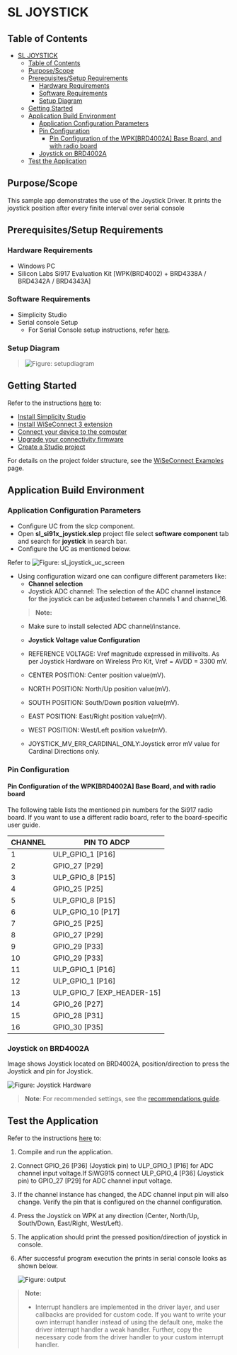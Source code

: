 # SL JOYSTICK

## Table of Contents

- [SL JOYSTICK](#sl-joystick)
  - [Table of Contents](#table-of-contents)
  - [Purpose/Scope](#purposescope)
  - [Prerequisites/Setup Requirements](#prerequisitessetup-requirements)
    - [Hardware Requirements](#hardware-requirements)
    - [Software Requirements](#software-requirements)
    - [Setup Diagram](#setup-diagram)
  - [Getting Started](#getting-started)
  - [Application Build Environment](#application-build-environment)
    - [Application Configuration Parameters](#application-configuration-parameters)
    - [Pin Configuration](#pin-configuration)
      - [Pin Configuration of the WPK\[BRD4002A\] Base Board, and with radio board](#pin-configuration-of-the-wpkbrd4002a-base-board-and-with-radio-board)
    - [Joystick on BRD4002A](#joystick-on-brd4002a)
  - [Test the Application](#test-the-application)

## Purpose/Scope

This sample app demonstrates the use of the Joystick Driver. It prints the joystick position after every finite interval over serial console

## Prerequisites/Setup Requirements

### Hardware Requirements

- Windows PC
- Silicon Labs Si917 Evaluation Kit [WPK(BRD4002) + BRD4338A / BRD4342A / BRD4343A]

### Software Requirements

- Simplicity Studio
- Serial console Setup
  - For Serial Console setup instructions, refer [here](https://docs.silabs.com/wiseconnect/latest/wiseconnect-developers-guide-developing-for-silabs-hosts/#console-input-and-output).

### Setup Diagram

> ![Figure: setupdiagram](resources/readme/setupdiagram.png)

## Getting Started

Refer to the instructions [here](https://docs.silabs.com/wiseconnect/latest/wiseconnect-getting-started/) to:

- [Install Simplicity Studio](https://docs.silabs.com/wiseconnect/latest/wiseconnect-developers-guide-developing-for-silabs-hosts/#install-simplicity-studio)
- [Install WiSeConnect 3 extension](https://docs.silabs.com/wiseconnect/latest/wiseconnect-developers-guide-developing-for-silabs-hosts/#install-the-wi-se-connect-3-extension)
- [Connect your device to the computer](https://docs.silabs.com/wiseconnect/latest/wiseconnect-developers-guide-developing-for-silabs-hosts/#connect-si-wx91x-to-computer)
- [Upgrade your connectivity firmware ](https://docs.silabs.com/wiseconnect/latest/wiseconnect-developers-guide-developing-for-silabs-hosts/#update-si-wx91x-connectivity-firmware)
- [Create a Studio project ](https://docs.silabs.com/wiseconnect/latest/wiseconnect-developers-guide-developing-for-silabs-hosts/#create-a-project)

For details on the project folder structure, see the [WiSeConnect Examples](https://docs.silabs.com/wiseconnect/latest/wiseconnect-examples/#example-folder-structure) page.

## Application Build Environment

### Application Configuration Parameters

- Configure UC from the slcp component.
- Open **sl_si91x_joystick.slcp** project file select **software component** tab and search for **joystick** in search bar.
- Configure the UC as mentioned below.

Refer to   ![Figure: sl_joystick_uc_screen](resources/uc_screen/sl_joystick_uc_screen.png)

- Using configuration wizard one can configure different parameters like:
  - **Channel selection**
  - Joystick ADC channel: The selection of the ADC channel instance for the joystick can be adjusted between channels 1 and channel_16.
  > **Note:**
  - Make sure to install selected ADC channel/instance.

  - **Joystick Voltage value Configuration**
  - REFERENCE VOLTAGE: Vref magnitude expressed in millivolts. As per Joystick Hardware on Wireless Pro Kit, Vref = AVDD = 3300 mV.
  - CENTER POSITION: Center position value(mV).
  - NORTH POSITION: North/Up position value(mV).
  - SOUTH POSITION: South/Down position value(mV).
  - EAST POSITION: East/Right position value(mV).
  - WEST POSITION: West/Left position value(mV).
  - JOYSTICK_MV_ERR_CARDINAL_ONLY:Joystick error mV value for Cardinal Directions only.
### Pin Configuration

#### Pin Configuration of the WPK[BRD4002A] Base Board, and with radio board

The following table lists the mentioned pin numbers for the Si917 radio board. If you want to use a different radio board, refer to the board-specific user guide.

  | CHANNEL | PIN TO ADCP | 
  | --- | --- | 
  | 1 | ULP_GPIO_1 [P16] | 
  | 2 | GPIO_27 [P29] | 
  | 3 | ULP_GPIO_8 [P15] | 
  | 4 | GPIO_25 [P25] | 
  | 5 | ULP_GPIO_8 [P15] | 
  | 6 | ULP_GPIO_10 [P17] | 
  | 7 | GPIO_25 [P25] | 
  | 8 | GPIO_27 [P29] | 
  | 9 | GPIO_29 [P33] | 
  | 10 | GPIO_29 [P33] | 
  | 11 | ULP_GPIO_1 [P16] | 
  | 12 | ULP_GPIO_1 [P16] | 
  | 13 | ULP_GPIO_7 [EXP_HEADER-15] | 
  | 14 | GPIO_26 [P27] | 
  | 15 | GPIO_28 [P31] | 
  | 16 | GPIO_30 [P35] | 

### Joystick on BRD4002A

Image shows Joystick located on BRD4002A, position/direction to press the Joystick and pin for Joystick.

![Figure: Joystick Hardware](resources/readme/image520d.png)

> **Note**: For recommended settings, see the [recommendations guide](https://docs.silabs.com/wiseconnect/latest/wiseconnect-developers-guide-prog-recommended-settings/).

## Test the Application

Refer to the instructions [here](https://docs.silabs.com/wiseconnect/latest/wiseconnect-getting-started/) to:

1. Compile and run the application.
2. Connect GPIO_26 [P36] (Joystick pin) to ULP_GPIO_1 [P16] for ADC channel input voltage.If SiWG915 connect ULP_GPIO_4 [P36] (Joystick pin) to GPIO_27 [P29] for ADC channel input voltage.
3. If the channel instance has changed, the ADC channel input pin will also change. Verify the pin that is configured on the channel configuration.
4. Press the Joystick on WPK at any direction (Center, North/Up, South/Down, East/Right, West/Left).
5. The application should print the pressed position/direction of joystick in console.
6. After successful program execution the prints in serial console looks as shown below.

    ![Figure: output](resources/readme/output.png)

> **Note:**
>
> - Interrupt handlers are implemented in the driver layer, and user callbacks are provided for custom code. If you want to write your own interrupt handler instead of using the default one, make the driver interrupt handler a weak handler. Further, copy the necessary code from the driver handler to your custom interrupt handler.

